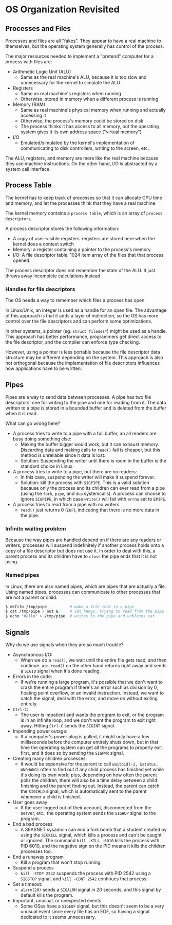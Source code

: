 # OS Organization Revisited


## Processes and Files

Processes and files are all "fakes". They appear to have a real machine to themselves, but the operating system generally has control of the process.

The major resources needed to implement a "pretend" computer for a process with files are:

- Arithmetic Logic Unit (ALU)
	- Same as the real machine's ALU, because it is too slow and unnecessary for the kernel to simulate the ALU
- Registers
	- Same as real machine's registers when running
	- Otherwise, stored in memory when a different process is running
- Memory (RAM)
	- Same as real machine's physical memory when running and actually accessing it
	- Otherwise, the process's memory could be stored on disk
	- The process thinks it has access to all memory, but the operating system gives it its own address space ("virtual memory")
- I/O
	- Emulated/simulated by the kernel's implementation of communicating to disk controllers, writing to the screen, etc.

The ALU, registers, and memory are more like the real machine because they use machine instructions. On the other hand, I/O is abstracted by a system call interface.


## Process Table

The kernel has to keep track of processes so that it can allocate CPU time and memory, and let the processes think that they have a real machine.

The kernel memory contains a `process table`, which is an array of `process descriptors`.

A process descriptor stores the following information:
- A copy of user-visible registers: registers are stored here when the kernel does a context switch
- Memory: a register containing a pointer to the process's memory.
- I/O: A file descriptor table: 1024 item array of the files that that process opened.

The process descriptor does not remember the state of the ALU. It just throws away incomplete calculations instead.

### Handles for file descriptors

The OS needs a way to remember which files a process has open.

In Linux/Unix, an integer is used as a handle for an open file. The advantage of this approach is that it adds a layer of indirection, so the OS has more control over the file descriptors and can perform some optimizations.

In other systems, a pointer (eg. `struct filedes*`) might be used as a handle. This approach has better performance, programmers get direct access to the file descriptor, and the compiler can enforce type checking.

However, using a pointer is less portable because the file descriptor data structure may be different depending on the system. This approach is also not orthogonal because the implementation of file descriptors influences how applications have to be written.


## Pipes

Pipes are a way to send data between processes. A pipe has two file descriptors: one for writing to the pipe and one for reading from it. The data written to a pipe is stored in a bounded buffer and is deleted from the buffer when it is read.

What can go wrong here?
- A process tries to write to a pipe with a full buffer, an all readers are busy doing something else:
	- Making the buffer bigger would work, but it can exhaust memory. Discarding data and making calls to `read()` fail is cheaper, but this method is unreliable since it data is lost.
	- Solution: Suspending the writer until there is room in the buffer is the standard choice in Linux.
- A process tries to write to a pipe, but there are no readers:
	- In this case, suspending the writer will make it suspend forever.
	- Solution: kill the process with `SIGPIPE`. This is a valid solution because only the process and its children can ever read from a pipe (using the `fork`, `pipe`, and `dup` systemcalls). A process can choose to ignore `SIGPIPE`, in which case `write()` will fail with `errno` set to `EPIPE`.
- A process tries to read from a pipe with no writers
	- `read()` just returns 0 (`EOF`), indicating that there is no more data in the pipe.

### Infinite waiting problem

Because the way pipes are handled depend on if there are any readers or writers, processes will suspend indefinitely if another process holds onto a copy of a file descriptor but does not use it. In order to deal with this, a parent process and its children have to `close` the pipe ends that it is not using.

### Named pipes

In Linux, there are also named pipes, which are pipes that are actually a file. Using named pipes, processes can communicate to other processes that are not a parent or child.

```bash
$ mkfifo /tmp/pipe          # make a file that is a pipe
$ cat /tmp/pipe > out &     # cat hangs, trying to read from the pipe
$ echo "Hello" > /tmp/pipe  # writes to the pipe and unblocks cat
```

## Signals

Why do we use signals when they are so much trouble?
- Asynchronous I/O:
	- When we do a `read()`, we wait until the entire file gets read, and then continue. `aio_read()` on the other hand returns right away and sends a `SIGIO` signal when it's done reading.
- Errors in the code: 
	- If we're running a large program, it's possible that we don't want to crash the entire program if there's an error such as division by 0, floating point overflow, or an invalid instruction. Instead, we want to catch the signal, deal with the error, and move on without exiting entirely.
- `Ctrl-C`: 
	- The user is impatient and wants the program to exit, or the program is in an infinite loop, and we don't want the program to exit right away. Hitting `Ctrl-C` sends the `SIGINT` signal.
- Impending power outage:
	- If a computer's power plug is pulled, it might only have a few milliseconds before the computer entirely shuts down, but in that time the operating system can get all the programs to properly exit first, and it does so by sending the `SIGPWR` signal.
- Creating many children processes:
	- It would be expensive for the parent to call `waitpid(-1, &status, WNOHANG)` often to find out if any child process has finished yet while it's doing its own work; plus, depending on how often the parent polls the children, there will also be a time delay between a child finishing and the parent finding out. Instead, the parent can catch the `SIGCHLD` signal, which is automatically sent to the parent whenever a child is finished.
- User goes away
	- If the user logged out of their account, disconnected from the server, etc., the operating system sends the `SIGHUP` signal to the program.
- End a bad process
	- A SEASNET sysadmin can end a fork bomb that a student created by using the `SIGKILL` signal, which kills a process and can't be caught or ignored. The command `kill -KILL -6010` kills the process with PID 6010, and the negative sign on the PID means it kills the children processes too.
- End a runaway program
	- Kill a program that won't stop running
- Suspend a process
	- `kill -STOP 2542` suspends the process with PID 2542 using a `SIGSTOP` signal, and `kill -CONT 2542` continues that process.
- Set a timeout:
	- `alarm(20)` sends a `SIGALRM` signal in 20 seconds, and this signal by default kills the program.
- Important, unusual, or unexpected events
	- Some OSes have a `SIGEOF` signal, but this doesn't seem to be a very unusual event since every file has an EOF, so having a signal dedicated to it seems unnecessary.
